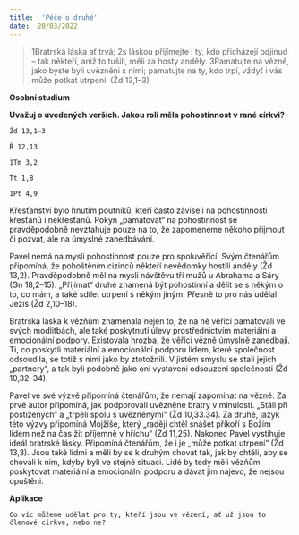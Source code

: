 ```yaml
---
title:  'Péče o druhé'
date:  20/03/2022
---
```


> <p></p>
> 1Bratrská láska ať trvá; 2s láskou přijímejte i ty, kdo přicházejí odjinud – tak někteří, aniž to tušili, měli za hosty anděly. 3Pamatujte na vězně, jako byste byli uvězněni s nimi; pamatujte na ty, kdo trpí, vždyť i vás může potkat utrpení. (Žd 13,1–3)

**Osobní studium**

**Uvažuj o uvedených verších. Jakou roli měla pohostinnost v rané církvi?**

`Žd 13,1–3`

`Ř 12,13`

`1Tm 3,2`

`Tt 1,8`

`1Pt 4,9`

Křesťanství bylo hnutím poutníků, kteří často záviseli na pohostinnosti křesťanů i nekřesťanů. Pokyn „pamatovat“ na pohostinnost se pravděpodobně nevztahuje pouze na to, že zapomeneme někoho přijmout či pozvat, ale na úmyslné zanedbávání.

Pavel nemá na mysli pohostinnost pouze pro spoluvěřící. Svým čtenářům připomíná, že pohoštěním cizinců někteří nevědomky hostili anděly (Žd 13,2). Pravděpodobně měl na mysli návštěvu tří mužů u Abrahama a Sáry (Gn 18,2–15). „Přijímat“ druhé znamená být pohostinní a dělit se s někým o to, co mám, a také sdílet utrpení s někým jiným. Přesně to pro nás udělal Ježíš (Žd 2,10–18).

Bratrská láska k vězňům znamenala nejen to, že na ně věřící pamatovali ve svých modlitbách, ale také poskytnutí úlevy prostřednictvím materiální a emocionální podpory. Existovala hrozba, že věřící vězně úmyslně zanedbají. Ti, co poskytli materiální a emocionální podporu lidem, které společnost odsoudila, se totiž s nimi jako by ztotožnili. V jistém smyslu se stali jejich „partnery“, a tak byli podobně jako oni vystaveni odsouzení společnosti (Žd 10,32–34).

Pavel ve své výzvě připomíná čtenářům, že nemají zapomínat na vězně. Za prvé autor připomíná, jak podporovali uvězněné bratry v minulosti. „Stáli při postižených“ a „trpěli spolu s uvězněnými“ (Žd 10,33.34). Za druhé, jazyk této výzvy připomíná Mojžíše, který „raději chtěl snášet příkoří s Božím lidem než na čas žít příjemně v hříchu“ (Žd 11,25). Nakonec Pavel vystihuje ideál bratrské lásky. Připomíná čtenářům, že i je „může potkat utrpení“ (Žd 13,3). Jsou také lidmi a měli by se k druhým chovat tak, jak by chtěli, aby se chovali k nim, kdyby byli ve stejné situaci. Lidé by tedy měli vězňům poskytovat materiální a emocionální podporu a dávat jim najevo, že nejsou opuštěni.

**Aplikace**

`Co víc můžeme udělat pro ty, kteří jsou ve vězení, ať už jsou to členové církve, nebo ne?`